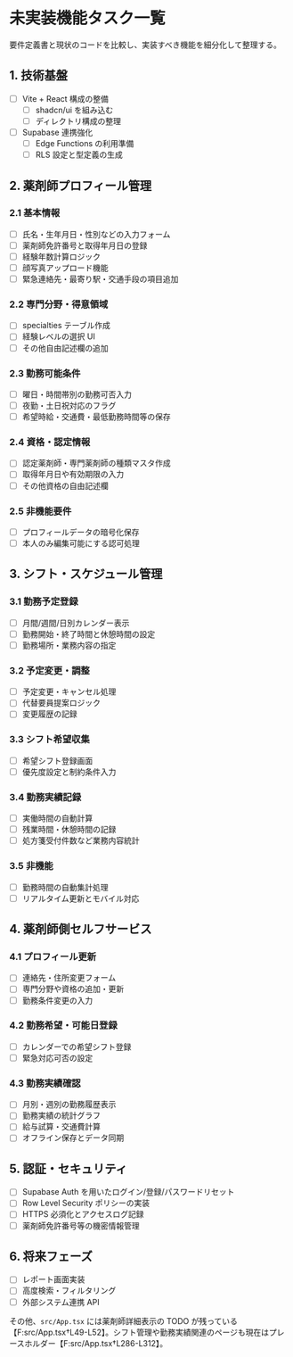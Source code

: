# 未実装機能タスク一覧

要件定義書と現状のコードを比較し、実装すべき機能を細分化して整理する。

## 1. 技術基盤

- [ ] Vite + React 構成の整備
  - [ ] shadcn/ui を組み込む
  - [ ] ディレクトリ構成の整理
- [ ] Supabase 連携強化
  - [ ] Edge Functions の利用準備
  - [ ] RLS 設定と型定義の生成

## 2. 薬剤師プロフィール管理

### 2.1 基本情報
- [ ] 氏名・生年月日・性別などの入力フォーム
- [ ] 薬剤師免許番号と取得年月日の登録
- [ ] 経験年数計算ロジック
- [ ] 顔写真アップロード機能
- [ ] 緊急連絡先・最寄り駅・交通手段の項目追加

### 2.2 専門分野・得意領域
- [ ] specialties テーブル作成
- [ ] 経験レベルの選択 UI
- [ ] その他自由記述欄の追加

### 2.3 勤務可能条件
- [ ] 曜日・時間帯別の勤務可否入力
- [ ] 夜勤・土日祝対応のフラグ
- [ ] 希望時給・交通費・最低勤務時間等の保存

### 2.4 資格・認定情報
- [ ] 認定薬剤師・専門薬剤師の種類マスタ作成
- [ ] 取得年月日や有効期限の入力
- [ ] その他資格の自由記述欄

### 2.5 非機能要件
- [ ] プロフィールデータの暗号化保存
- [ ] 本人のみ編集可能にする認可処理

## 3. シフト・スケジュール管理

### 3.1 勤務予定登録
- [ ] 月間/週間/日別カレンダー表示
- [ ] 勤務開始・終了時間と休憩時間の設定
- [ ] 勤務場所・業務内容の指定

### 3.2 予定変更・調整
- [ ] 予定変更・キャンセル処理
- [ ] 代替要員提案ロジック
- [ ] 変更履歴の記録

### 3.3 シフト希望収集
- [ ] 希望シフト登録画面
- [ ] 優先度設定と制約条件入力

### 3.4 勤務実績記録
- [ ] 実働時間の自動計算
- [ ] 残業時間・休憩時間の記録
- [ ] 処方箋受付件数など業務内容統計

### 3.5 非機能
- [ ] 勤務時間の自動集計処理
- [ ] リアルタイム更新とモバイル対応

## 4. 薬剤師側セルフサービス

### 4.1 プロフィール更新
- [ ] 連絡先・住所変更フォーム
- [ ] 専門分野や資格の追加・更新
- [ ] 勤務条件変更の入力

### 4.2 勤務希望・可能日登録
- [ ] カレンダーでの希望シフト登録
- [ ] 緊急対応可否の設定

### 4.3 勤務実績確認
- [ ] 月別・週別の勤務履歴表示
- [ ] 勤務実績の統計グラフ
- [ ] 給与試算・交通費計算
- [ ] オフライン保存とデータ同期

## 5. 認証・セキュリティ

- [ ] Supabase Auth を用いたログイン/登録/パスワードリセット
- [ ] Row Level Security ポリシーの実装
- [ ] HTTPS 必須化とアクセスログ記録
- [ ] 薬剤師免許番号等の機密情報管理

## 6. 将来フェーズ

- [ ] レポート画面実装
- [ ] 高度検索・フィルタリング
- [ ] 外部システム連携 API

その他、`src/App.tsx` には薬剤師詳細表示の TODO が残っている【F:src/App.tsx†L49-L52】。シフト管理や勤務実績関連のページも現在はプレースホルダー【F:src/App.tsx†L286-L312】。
